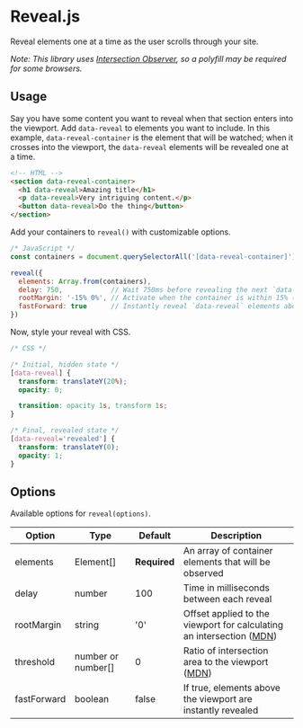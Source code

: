 # Reveal.js

Reveal elements one at a time as the user scrolls through your site.

*Note: This library uses [Intersection Observer](https://developer.mozilla.org/en-US/docs/Web/API/IntersectionObserver), so a polyfill may be required for some browsers.*

## Usage
Say you have some content you want to reveal when that section enters into the viewport. Add `data-reveal` to elements you want to include. In this example, `data-reveal-container` is the element that will be watched; when it crosses into the viewport, the `data-reveal` elements will be revealed one at a time.
```html
<!-- HTML -->
<section data-reveal-container>
  <h1 data-reveal>Amazing title</h1>
  <p data-reveal>Very intriguing content.</p>
  <button data-reveal>Do the thing</button>
</section>
```

Add your containers to `reveal()` with customizable options.
```javascript
/* JavaScript */
const containers = document.querySelectorAll('[data-reveal-container]')

reveal({
  elements: Array.from(containers),
  delay: 750,            // Wait 750ms before revealing the next `data-reveal` element in the container
  rootMargin: '-15% 0%', // Activate when the container is within 15% (of the viewport height)
  fastForward: true      // Instantly reveal `data-reveal` elements above the viewport
})
```

Now, style your reveal with CSS.
```css
/* CSS */

/* Initial, hidden state */
[data-reveal] {
  transform: translateY(20%);
  opacity: 0;

  transition: opacity 1s, transform 1s;
}

/* Final, revealed state */
[data-reveal='revealed'] {
  transform: translateY(0);
  opacity: 1;
}
```

## Options
Available options for `reveal(options)`.

Option      | Type               | Default      | Description
----------- | ------------------ | ------------ | -----------
elements    | Element[]          | **Required** | An array of container elements that will be observed
delay       | number             | 100          | Time in milliseconds between each reveal
rootMargin  | string             | '0'          | Offset applied to the viewport for calculating an intersection ([MDN](https://developer.mozilla.org/en-US/docs/Web/API/IntersectionObserver#Properties))
threshold   | number or number[] | 0            | Ratio of intersection area to the viewport ([MDN](https://developer.mozilla.org/en-US/docs/Web/API/IntersectionObserver#Properties))
fastForward | boolean            | false        | If true, elements above the viewport are instantly revealed
